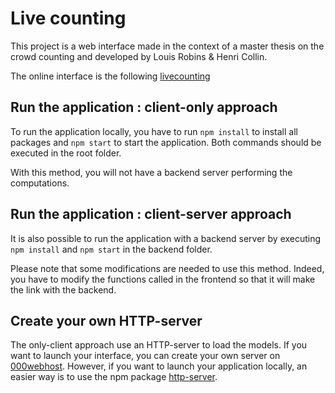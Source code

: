 # Live counting

This project is a web interface made in the context of a master thesis on the crowd counting and developed by Louis Robins & Henri Collin.

The online interface is the following [livecounting](https://juski07.github.io/livecounting/)

## Run the application : client-only approach

To run the application locally, you have to run `npm install` to install all packages and `npm start` to start the application. Both commands should be executed in the root folder.

With this method, you will not have a backend server performing the computations.

## Run the application : client-server approach

It is also possible to run the application with a backend server by executing `npm install` and `npm start` in the backend folder.

Please note that some modifications are needed to use this method. Indeed, you have to modify the functions called in the frontend so that it will make the link with the backend.

## Create your own HTTP-server

The only-client approach use an HTTP-server to load the models. If you want to launch your interface, you can create your own server on [000webhost](https://www.000webhost.com/). However, if you want to launch your application locally, an easier way is to use the npm package [http-server](https://www.npmjs.com/package/http-server).

